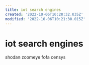 ```yaml
---
title: iot search engines
created: '2022-10-06T10:20:32.035Z'
modified: '2022-10-06T10:21:30.015Z'
---
```


# iot search engines

shodan
zoomeye
fofa
censys
